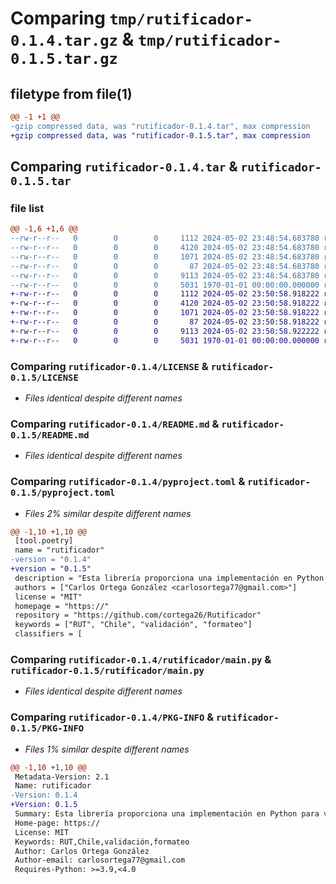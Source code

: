 # Comparing `tmp/rutificador-0.1.4.tar.gz` & `tmp/rutificador-0.1.5.tar.gz`

## filetype from file(1)

```diff
@@ -1 +1 @@
-gzip compressed data, was "rutificador-0.1.4.tar", max compression
+gzip compressed data, was "rutificador-0.1.5.tar", max compression
```

## Comparing `rutificador-0.1.4.tar` & `rutificador-0.1.5.tar`

### file list

```diff
@@ -1,6 +1,6 @@
--rw-r--r--   0        0        0     1112 2024-05-02 23:48:54.683780 rutificador-0.1.4/LICENSE
--rw-r--r--   0        0        0     4120 2024-05-02 23:48:54.683780 rutificador-0.1.4/README.md
--rw-r--r--   0        0        0     1071 2024-05-02 23:48:54.683780 rutificador-0.1.4/pyproject.toml
--rw-r--r--   0        0        0       87 2024-05-02 23:48:54.683780 rutificador-0.1.4/rutificador/__init__.py
--rw-r--r--   0        0        0     9113 2024-05-02 23:48:54.683780 rutificador-0.1.4/rutificador/main.py
--rw-r--r--   0        0        0     5031 1970-01-01 00:00:00.000000 rutificador-0.1.4/PKG-INFO
+-rw-r--r--   0        0        0     1112 2024-05-02 23:50:58.918222 rutificador-0.1.5/LICENSE
+-rw-r--r--   0        0        0     4120 2024-05-02 23:50:58.918222 rutificador-0.1.5/README.md
+-rw-r--r--   0        0        0     1071 2024-05-02 23:50:58.918222 rutificador-0.1.5/pyproject.toml
+-rw-r--r--   0        0        0       87 2024-05-02 23:50:58.918222 rutificador-0.1.5/rutificador/__init__.py
+-rw-r--r--   0        0        0     9113 2024-05-02 23:50:58.922222 rutificador-0.1.5/rutificador/main.py
+-rw-r--r--   0        0        0     5031 1970-01-01 00:00:00.000000 rutificador-0.1.5/PKG-INFO
```

### Comparing `rutificador-0.1.4/LICENSE` & `rutificador-0.1.5/LICENSE`

 * *Files identical despite different names*

### Comparing `rutificador-0.1.4/README.md` & `rutificador-0.1.5/README.md`

 * *Files identical despite different names*

### Comparing `rutificador-0.1.4/pyproject.toml` & `rutificador-0.1.5/pyproject.toml`

 * *Files 2% similar despite different names*

```diff
@@ -1,10 +1,10 @@
 [tool.poetry]
 name = "rutificador"
-version = "0.1.4"
+version = "0.1.5"
 description = "Esta librería proporciona una implementación en Python para validar y formatear el Rol Único Tributario (RUT) utilizado en Chile."
 authors = ["Carlos Ortega González <carlosortega77@gmail.com>"]
 license = "MIT"
 homepage = "https://"
 repository = "https://github.com/cortega26/Rutificador"
 keywords = ["RUT", "Chile", "validación", "formateo"]
 classifiers = [
```

### Comparing `rutificador-0.1.4/rutificador/main.py` & `rutificador-0.1.5/rutificador/main.py`

 * *Files identical despite different names*

### Comparing `rutificador-0.1.4/PKG-INFO` & `rutificador-0.1.5/PKG-INFO`

 * *Files 1% similar despite different names*

```diff
@@ -1,10 +1,10 @@
 Metadata-Version: 2.1
 Name: rutificador
-Version: 0.1.4
+Version: 0.1.5
 Summary: Esta librería proporciona una implementación en Python para validar y formatear el Rol Único Tributario (RUT) utilizado en Chile.
 Home-page: https://
 License: MIT
 Keywords: RUT,Chile,validación,formateo
 Author: Carlos Ortega González
 Author-email: carlosortega77@gmail.com
 Requires-Python: >=3.9,<4.0
```

